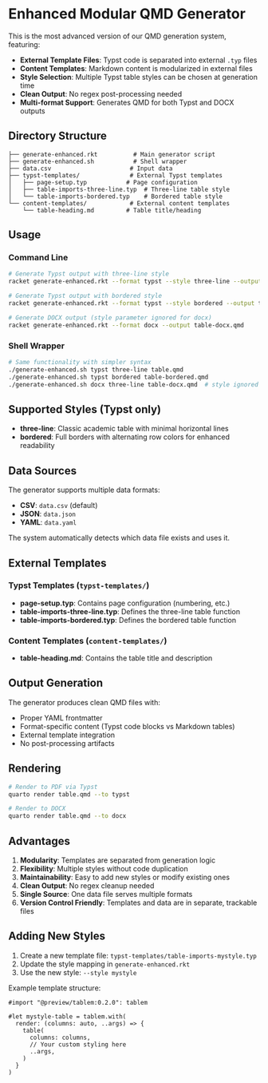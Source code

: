 # Enhanced Modular QMD Generator

This is the most advanced version of our QMD generation system, featuring:
- **External Template Files**: Typst code is separated into external `.typ` files
- **Content Templates**: Markdown content is modularized in external files
- **Style Selection**: Multiple Typst table styles can be chosen at generation time
- **Clean Output**: No regex post-processing needed
- **Multi-format Support**: Generates QMD for both Typst and DOCX outputs

## Directory Structure

```
├── generate-enhanced.rkt          # Main generator script
├── generate-enhanced.sh           # Shell wrapper
├── data.csv                      # Input data
├── typst-templates/              # External Typst templates
│   ├── page-setup.typ           # Page configuration
│   ├── table-imports-three-line.typ  # Three-line table style
│   └── table-imports-bordered.typ    # Bordered table style
└── content-templates/            # External content templates
    └── table-heading.md         # Table title/heading
```

## Usage

### Command Line

```bash
# Generate Typst output with three-line style
racket generate-enhanced.rkt --format typst --style three-line --output table.qmd

# Generate Typst output with bordered style
racket generate-enhanced.rkt --format typst --style bordered --output table-bordered.qmd

# Generate DOCX output (style parameter ignored for docx)
racket generate-enhanced.rkt --format docx --output table-docx.qmd
```

### Shell Wrapper

```bash
# Same functionality with simpler syntax
./generate-enhanced.sh typst three-line table.qmd
./generate-enhanced.sh typst bordered table-bordered.qmd
./generate-enhanced.sh docx three-line table-docx.qmd  # style ignored
```

## Supported Styles (Typst only)

- **three-line**: Classic academic table with minimal horizontal lines
- **bordered**: Full borders with alternating row colors for enhanced readability

## Data Sources

The generator supports multiple data formats:
- **CSV**: `data.csv` (default)
- **JSON**: `data.json` 
- **YAML**: `data.yaml`

The system automatically detects which data file exists and uses it.

## External Templates

### Typst Templates (`typst-templates/`)

- **page-setup.typ**: Contains page configuration (numbering, etc.)
- **table-imports-three-line.typ**: Defines the three-line table function
- **table-imports-bordered.typ**: Defines the bordered table function

### Content Templates (`content-templates/`)

- **table-heading.md**: Contains the table title and description

## Output Generation

The generator produces clean QMD files with:
- Proper YAML frontmatter
- Format-specific content (Typst code blocks vs Markdown tables)
- External template integration
- No post-processing artifacts

## Rendering

```bash
# Render to PDF via Typst
quarto render table.qmd --to typst

# Render to DOCX
quarto render table.qmd --to docx
```

## Advantages

1. **Modularity**: Templates are separated from generation logic
2. **Flexibility**: Multiple styles without code duplication
3. **Maintainability**: Easy to add new styles or modify existing ones
4. **Clean Output**: No regex cleanup needed
5. **Single Source**: One data file serves multiple formats
6. **Version Control Friendly**: Templates and data are in separate, trackable files

## Adding New Styles

1. Create a new template file: `typst-templates/table-imports-mystyle.typ`
2. Update the style mapping in `generate-enhanced.rkt`
3. Use the new style: `--style mystyle`

Example template structure:
```typst
#import "@preview/tablem:0.2.0": tablem

#let mystyle-table = tablem.with(
  render: (columns: auto, ..args) => {
    table(
      columns: columns,
      // Your custom styling here
      ..args,
    )
  }
)
```